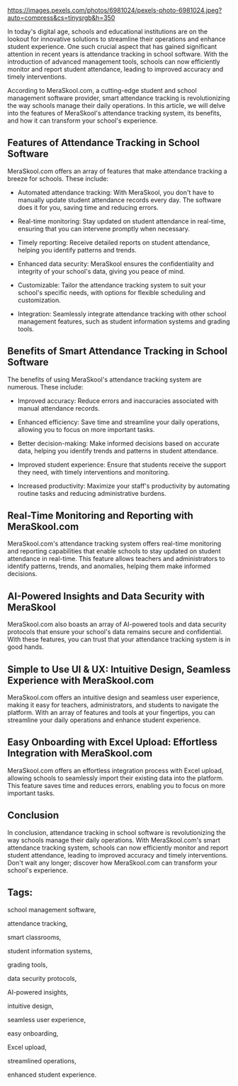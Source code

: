 https://images.pexels.com/photos/6981024/pexels-photo-6981024.jpeg?auto=compress&cs=tinysrgb&h=350

In today's digital age, schools and educational institutions are on the lookout for innovative solutions to streamline their operations and enhance student experience. One such crucial aspect that has gained significant attention in recent years is attendance tracking in school software. With the introduction of advanced management tools, schools can now efficiently monitor and report student attendance, leading to improved accuracy and timely interventions.

According to MeraSkool.com, a cutting-edge student and school management software provider, smart attendance tracking is revolutionizing the way schools manage their daily operations. In this article, we will delve into the features of MeraSkool's attendance tracking system, its benefits, and how it can transform your school's experience.


## Features of Attendance Tracking in School Software

MeraSkool.com offers an array of features that make attendance tracking a breeze for schools. These include:

- Automated attendance tracking: With MeraSkool, you don't have to manually update student attendance records every day. The software does it for you, saving time and reducing errors.

- Real-time monitoring: Stay updated on student attendance in real-time, ensuring that you can intervene promptly when necessary.

- Timely reporting: Receive detailed reports on student attendance, helping you identify patterns and trends.

- Enhanced data security: MeraSkool ensures the confidentiality and integrity of your school's data, giving you peace of mind.

- Customizable: Tailor the attendance tracking system to suit your school's specific needs, with options for flexible scheduling and customization.

- Integration: Seamlessly integrate attendance tracking with other school management features, such as student information systems and grading tools.


## Benefits of Smart Attendance Tracking in School Software

The benefits of using MeraSkool's attendance tracking system are numerous. These include:

- Improved accuracy: Reduce errors and inaccuracies associated with manual attendance records.

- Enhanced efficiency: Save time and streamline your daily operations, allowing you to focus on more important tasks.

- Better decision-making: Make informed decisions based on accurate data, helping you identify trends and patterns in student attendance.

- Improved student experience: Ensure that students receive the support they need, with timely interventions and monitoring.

- Increased productivity: Maximize your staff's productivity by automating routine tasks and reducing administrative burdens.


## Real-Time Monitoring and Reporting with MeraSkool.com

MeraSkool.com's attendance tracking system offers real-time monitoring and reporting capabilities that enable schools to stay updated on student attendance in real-time. This feature allows teachers and administrators to identify patterns, trends, and anomalies, helping them make informed decisions.

## AI-Powered Insights and Data Security with MeraSkool

MeraSkool.com also boasts an array of AI-powered tools and data security protocols that ensure your school's data remains secure and confidential. With these features, you can trust that your attendance tracking system is in good hands.


## Simple to Use UI & UX: Intuitive Design, Seamless Experience with MeraSkool.com

MeraSkool.com offers an intuitive design and seamless user experience, making it easy for teachers, administrators, and students to navigate the platform. With an array of features and tools at your fingertips, you can streamline your daily operations and enhance student experience.

## Easy Onboarding with Excel Upload: Effortless Integration with MeraSkool.com

MeraSkool.com offers an effortless integration process with Excel upload, allowing schools to seamlessly import their existing data into the platform. This feature saves time and reduces errors, enabling you to focus on more important tasks.

## Conclusion

In conclusion, attendance tracking in school software is revolutionizing the way schools manage their daily operations. With MeraSkool.com's smart attendance tracking system, schools can now efficiently monitor and report student attendance, leading to improved accuracy and timely interventions. Don't wait any longer; discover how MeraSkool.com can transform your school's experience.

## Tags:

school management software,

attendance tracking,

smart classrooms,

student information systems,

grading tools,

data security protocols,

AI-powered insights,

intuitive design,

seamless user experience,

easy onboarding,

Excel upload,

streamlined operations,

enhanced student experience.
